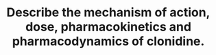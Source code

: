 ---
title: "Describe the mechanism of action, dose, pharmacokinetics and pharmacodynamics of clonidine."
entityType: SAQ
exam: PEX
college: CICM
year: 2023
sitting: B
question: 07
passRate: 38
EC_expectedDomains:
- "mechanism of action"
- "dose"
- "PK"
- "PD"
EC_extraCredit:
- "detailed description of its alpha agonism 200:1 affinity for alpha 2 over alpha 1 including the classification of these receptors and the downstream effects"
- "Correct dose and/or dose ranges for oral and intravenous formulation particularly for different indications for the prescription of clonidine"
- "absorption, distribution, metabolism and elimination characteristics, with enough detail to demonstrate an understanding"
- "significant cardiovascular, neurological and the relative absence of respiratory effects that make it desirable for use as a sedative/co-analgesic in ICU practice"
EC_errorsCommon:
- "The mechanism of action required a detailed description of its alpha agonism 200:1 affinity for alpha 2 over alpha 1 including the classification of these receptors and the downstream effects."
- "Pharmacokinetic details expected the absorption, distribution, metabolism and elimination characteristics, with enough detail to demonstrate an understanding."
- "Pharmacodynamic marking was weighted towards the significant cardiovascular, neurological and the relative absence of respiratory effects that make it desirable for use as a sedative/co-analgesic in ICU practice."
---